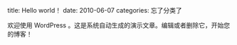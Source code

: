 title: Hello world！
date: 2010-06-07
categories: 忘了分类了

欢迎使用 WordPress 。这是系统自动生成的演示文章。编辑或者删除它，开始您的博客！
